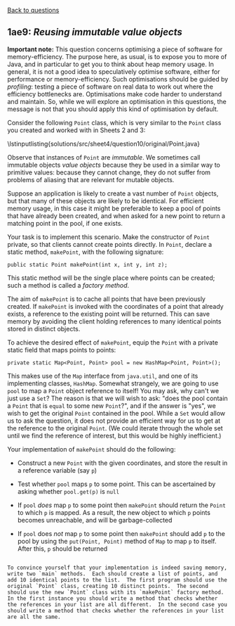 [Back to questions](../README.md)

## 1ae9: *Reusing immutable value objects*

**Important note:** This question concerns optimising a piece of software for memory-efficiency.  The purpose here, as usual, is to expose you to more of Java, and in particular to get you to think about heap memory usage.  In general, it is not a good idea to speculatively optimise software, either for performance or memory-efficiency.  Such optimisations should be guided by *profiling*: testing a piece of software on real data to work out where the efficiency bottlenecks are.  Optimisations make code harder to understand and maintain.  So, while we will explore an optimisation in this questions, the message is not that you should apply this kind of optimisation by default.

Consider the following `Point` class, which is very similar to the `Point`
class you created and worked with in Sheets 2 and 3:

\lstinputlisting{solutions/src/sheet4/question10/original/Point.java}

Observe that instances of `Point` are *immutable*.  We sometimes call immutable objects *value objects* because they be used in a similar way
to primitive values: because they cannot change, they do not suffer from problems of aliasing that are relevant for mutable objects.

Suppose an application is likely to create a vast number of `Point` objects, but that many of these objects are likely to
be identical.  For efficient memory usage, in this case it might be preferable to keep a pool of points that have already been
created, and when asked for a new point to return a matching point in the pool, if one exists.

Your task is to implement this scenario.  Make the constructor of `Point` private, so that clients cannot create points directly.
In `Point`, declare a static method, `makePoint`, with the following signature:

```
public static Point makePoint(int x, int y, int z);
```

This static method will be the single place where points can be created; such a method is called a *factory method*.

The aim of `makePoint` is to cache all points that have been previously created.  If `makePoint` is invoked
with the coordinates of a point that already exists, a reference to the existing point will be returned.  This can save memory
by avoiding the client holding references to many identical points stored in distinct objects.

To achieve the desired effect of `makePoint`, equip the `Point` with a private static field that maps points to
points:

```
private static Map<Point, Point> pool = new HashMap<Point, Point>();
```

This makes use of the `Map` interface from `java.util`, and one of its implementing classes, `HashMap`.
Somewhat strangely, we are going to use `pool` to map a `Point` object reference to itself!  You may ask, why
can't we just use a `Set`?  The reason is that we will wish to ask: "does the pool contain a `Point` that
is `equal` to some new `Point`?", and if the answer is "yes", we wish to get the original `Point` contained in the pool.  While a `Set` would allow us to ask the question, it does not provide an efficient way for us to get at the reference to the original `Point`.  (We could iterate through the whole set until we find the reference of interest, but this would be highly inefficient.)

Your implementation of `makePoint` should do the following:



* Construct a new `Point` with the given coordinates, and store the result in a reference variable (say `p`)

* Test whether `pool` maps `p` to some point.  This can be ascertained by asking whether `pool.get(p)` is `null`

* If `pool` *does* map `p` to some point then `makePoint` should return the `Point` to which `p` is mapped.  As a result, the new object to which `p` points becomes unreachable, and will be garbage-collected

* If `pool` does *not* map `p` to some point then `makePoint` should add `p` to the pool by using the `put(Point, Point)` method of `Map` to map `p` to itself.  After this, `p` should be returned

```

To convince yourself that your implementation is indeed saving memory, write two `main` methods.  Each should create a list of points, and add 10 identical points to the list.  The first program should use the original `Point` class, creating 10 distinct points.  The second should use the new `Point` class with its `makePoint` factory method.  In the first instance you should write a method that checks whether the references in your list are all different.  In the second case you should write a method that checks whether the references in your list are all the same.



